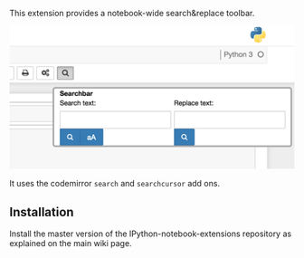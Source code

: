 This extension provides a notebook-wide search&replace toolbar.

![before](icon.png)

It uses the codemirror `search` and `searchcursor` add ons.  

## Installation
Install the master version of the IPython-notebook-extensions repository as explained on the main wiki page.
